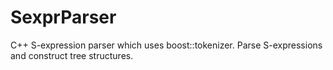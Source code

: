 SexprParser
===========

C++ S-expression parser which uses boost::tokenizer.  Parse S-expressions and construct tree structures.
